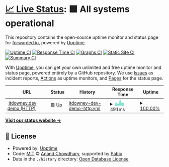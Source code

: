 # [📈 Live Status](https://forwarded.github.io/status): <!--live status--> **🟩 All systems operational**

This repository contains the open-source uptime monitor and status page for [forwarded.io](https://forwarded.github.io/status), powered by [Upptime](https://github.com/upptime/upptime).

[![Uptime CI](https://github.com/forwarded/status/workflows/Uptime%20CI/badge.svg)](https://github.com/forwarded/status/actions?query=workflow%3A%22Uptime+CI%22)
[![Response Time CI](https://github.com/forwarded/status/workflows/Response%20Time%20CI/badge.svg)](https://github.com/forwarded/status/actions?query=workflow%3A%22Response+Time+CI%22)
[![Graphs CI](https://github.com/forwarded/status/workflows/Graphs%20CI/badge.svg)](https://github.com/forwarded/status/actions?query=workflow%3A%22Graphs+CI%22)
[![Static Site CI](https://github.com/forwarded/status/workflows/Static%20Site%20CI/badge.svg)](https://github.com/forwarded/status/actions?query=workflow%3A%22Static+Site+CI%22)
[![Summary CI](https://github.com/forwarded/status/workflows/Summary%20CI/badge.svg)](https://github.com/forwarded/status/actions?query=workflow%3A%22Summary+CI%22)

With [Upptime](https://upptime.js.org), you can get your own unlimited and free uptime monitor and status page, powered entirely by a GitHub repository. We use [Issues](https://github.com/forwarded/status/issues) as incident reports, [Actions](https://github.com/forwarded/status/actions) as uptime monitors, and [Pages](https://forwarded.github.io/status) for the status page.

<!--start: status pages-->
<!-- This summary is generated by Upptime (https://github.com/upptime/upptime) -->
<!-- Do not edit this manually, your changes will be overwritten -->
<!-- prettier-ignore -->
| URL | Status | History | Response Time | Uptime |
| --- | ------ | ------- | ------------- | ------ |
| <img alt="" src="https://icons.duckduckgo.com/ip3/jtdowney.dev.ico" height="13"> [jtdowney.dev demo (HTTP)](http://jtdowney.dev) | 🟩 Up | [jtdowney-dev-demo-http.yml](https://github.com/forwarded/status/commits/HEAD/history/jtdowney-dev-demo-http.yml) | <details><summary><img alt="Response time graph" src="./graphs/jtdowney-dev-demo-http/response-time-week.png" height="20"> 491ms</summary><br><a href="https://forwarded.github.io/status/history/jtdowney-dev-demo-http"><img alt="Response time 338" src="https://img.shields.io/endpoint?url=https%3A%2F%2Fraw.githubusercontent.com%2Fforwarded%2Fstatus%2FHEAD%2Fapi%2Fjtdowney-dev-demo-http%2Fresponse-time.json"></a><br><a href="https://forwarded.github.io/status/history/jtdowney-dev-demo-http"><img alt="24-hour response time 492" src="https://img.shields.io/endpoint?url=https%3A%2F%2Fraw.githubusercontent.com%2Fforwarded%2Fstatus%2FHEAD%2Fapi%2Fjtdowney-dev-demo-http%2Fresponse-time-day.json"></a><br><a href="https://forwarded.github.io/status/history/jtdowney-dev-demo-http"><img alt="7-day response time 491" src="https://img.shields.io/endpoint?url=https%3A%2F%2Fraw.githubusercontent.com%2Fforwarded%2Fstatus%2FHEAD%2Fapi%2Fjtdowney-dev-demo-http%2Fresponse-time-week.json"></a><br><a href="https://forwarded.github.io/status/history/jtdowney-dev-demo-http"><img alt="30-day response time 353" src="https://img.shields.io/endpoint?url=https%3A%2F%2Fraw.githubusercontent.com%2Fforwarded%2Fstatus%2FHEAD%2Fapi%2Fjtdowney-dev-demo-http%2Fresponse-time-month.json"></a><br><a href="https://forwarded.github.io/status/history/jtdowney-dev-demo-http"><img alt="1-year response time 338" src="https://img.shields.io/endpoint?url=https%3A%2F%2Fraw.githubusercontent.com%2Fforwarded%2Fstatus%2FHEAD%2Fapi%2Fjtdowney-dev-demo-http%2Fresponse-time-year.json"></a></details> | <details><summary><a href="https://forwarded.github.io/status/history/jtdowney-dev-demo-http">100.00%</a></summary><a href="https://forwarded.github.io/status/history/jtdowney-dev-demo-http"><img alt="All-time uptime 99.99%" src="https://img.shields.io/endpoint?url=https%3A%2F%2Fraw.githubusercontent.com%2Fforwarded%2Fstatus%2FHEAD%2Fapi%2Fjtdowney-dev-demo-http%2Fuptime.json"></a><br><a href="https://forwarded.github.io/status/history/jtdowney-dev-demo-http"><img alt="24-hour uptime 100.00%" src="https://img.shields.io/endpoint?url=https%3A%2F%2Fraw.githubusercontent.com%2Fforwarded%2Fstatus%2FHEAD%2Fapi%2Fjtdowney-dev-demo-http%2Fuptime-day.json"></a><br><a href="https://forwarded.github.io/status/history/jtdowney-dev-demo-http"><img alt="7-day uptime 100.00%" src="https://img.shields.io/endpoint?url=https%3A%2F%2Fraw.githubusercontent.com%2Fforwarded%2Fstatus%2FHEAD%2Fapi%2Fjtdowney-dev-demo-http%2Fuptime-week.json"></a><br><a href="https://forwarded.github.io/status/history/jtdowney-dev-demo-http"><img alt="30-day uptime 100.00%" src="https://img.shields.io/endpoint?url=https%3A%2F%2Fraw.githubusercontent.com%2Fforwarded%2Fstatus%2FHEAD%2Fapi%2Fjtdowney-dev-demo-http%2Fuptime-month.json"></a><br><a href="https://forwarded.github.io/status/history/jtdowney-dev-demo-http"><img alt="1-year uptime 99.99%" src="https://img.shields.io/endpoint?url=https%3A%2F%2Fraw.githubusercontent.com%2Fforwarded%2Fstatus%2FHEAD%2Fapi%2Fjtdowney-dev-demo-http%2Fuptime-year.json"></a></details>

<!--end: status pages-->

[**Visit our status website →**](https://forwarded.github.io/status)

## 📄 License

- Powered by: [Upptime](https://github.com/upptime/upptime)
- Code: [MIT](./LICENSE) © [Anand Chowdhary](https://anandchowdhary.com), supported by [Pabio](https://pabio.com)
- Data in the `./history` directory: [Open Database License](https://opendatacommons.org/licenses/odbl/1-0/)
